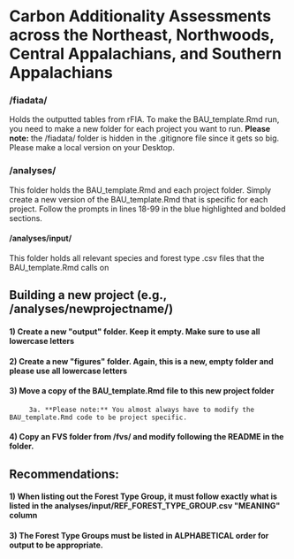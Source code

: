 # Carbon Additionality Assessments across the Northeast, Northwoods, Central Appalachians, and Southern Appalachians


### /fiadata/
Holds the outputted tables from rFIA. To make the BAU_template.Rmd run, you need to make a new folder for each project you want to run.
**Please note:** the /fiadata/ folder is hidden in the .gitignore file since it gets so big. Please make a local version on your Desktop. 

### /analyses/
This folder holds the BAU_template.Rmd and each project folder. Simply create a new version of the BAU_template.Rmd that is specific for each project. Follow the prompts in lines 18-99 in the blue highlighted and bolded sections. 

#### /analyses/input/
This folder holds all relevant species and forest type .csv files that the BAU_template.Rmd calls on


## Building a new project (e.g., /analyses/newprojectname/)
#### 1) Create a new "output" folder. Keep it empty. Make sure to use all lowercase letters
#### 2) Create a new "figures" folder. Again, this is a new, empty folder and please use all lowercase letters
#### 3) Move a copy of the BAU_template.Rmd file to this new project folder
         3a. **Please note:** You almost always have to modify the BAU_template.Rmd code to be project specific. 
#### 4) Copy an FVS folder from /fvs/ and modify following the README in the folder.


## Recommendations:
#### 1) When listing out the Forest Type Group, it must follow exactly what is listed in the analyses/input/REF_FOREST_TYPE_GROUP.csv "MEANING" column
#### 3) The Forest Type Groups must be listed in ALPHABETICAL order for output to be appropriate. 
